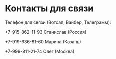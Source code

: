 # Контакты для связи

Телефон для связи \(Вотсап, Вайбер, Телеграмм\):

+7-915-862-11-93 Станислав \(Россия\)

+7-919-636-81-60 Марина \(Казань\)

+7-999-811-21-74 Олег \(Москва\)



